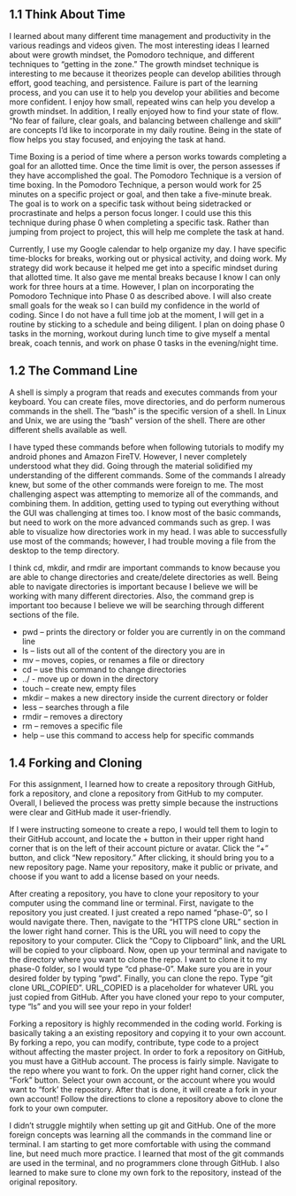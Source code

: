 ## 1.1 Think About Time
I learned about many different time management and productivity in the various readings and videos given. The most interesting ideas I learned about were growth mindset, the Pomodoro technique, and different techniques to “getting in the zone.” The growth mindset technique is interesting to me because it theorizes people can develop abilities through effort, good teaching, and persistence. Failure is part of the learning process, and you can use it to help you develop your abilities and become more confident. I enjoy how small, repeated wins can help you develop a growth mindset.  In addition, I really enjoyed how to find your state of flow. “No fear of failure, clear goals, and balancing between challenge and skill” are concepts I’d like to incorporate in my daily routine. Being in the state of flow helps you stay focused, and enjoying the task at hand.  

Time Boxing is a period of time where a person works towards completing a goal for an allotted time. Once the time limit is over, the person assesses if they have accomplished the goal. The Pomodoro Technique is a version of time boxing. In the Pomodoro Technique, a person would work for 25 minutes on a specific project or goal, and then take a five-minute break. The goal is to work on a specific task without being sidetracked or procrastinate and helps a person focus longer. I could use this this technique during phase 0 when completing a specific task. Rather than jumping from project to project, this will help me complete the task at hand.

Currently, I use my Google calendar to help organize my day. I have specific time-blocks for breaks, working out or physical activity, and doing work. My strategy did work because it helped me get into a specific mindset during that allotted time. It also gave me mental breaks because I know I can only work for three hours at a time. However, I plan on incorporating the Pomodoro Technique into Phase 0 as described above. I will also create small goals for the weak so I can build my confidence in the world of coding. Since I do not have a full time job at the moment, I will get in a routine by sticking to a schedule and being diligent. I plan on doing phase 0 tasks in the morning, workout during lunch time to give myself a mental break, coach tennis, and work on phase 0 tasks in the evening/night time. 
## 1.2 The Command Line
A shell is simply a program that reads and executes commands from your keyboard. You can create files, move directories, and do perform numerous commands in the shell. The “bash” is the specific version of a shell. In Linux and Unix, we are using the “bash” version of the shell. There are other different shells available as well.

I have typed these commands before when following tutorials to modify my android phones and Amazon FireTV. However, I never completely understood what they did. Going through the material solidified my understanding of the different commands. Some of the commands I already knew, but some of the other commands were foreign to me. The most challenging aspect was attempting to memorize all of the commands, and combining them. In addition, getting used to typing out everything without the GUI was challenging at times too. I know most of the basic commands, but need to work on the more advanced commands such as grep. I was able to visualize how directories work in my head. I was able to successfully use most of the commands; however, I had trouble moving a file from the desktop to the temp directory.

I think cd, mkdir, and rmdir are important commands to know because you are able to change directories and create/delete directories as well. Being able to navigate directories is important because I believe we will be working with many different directories. Also, the command grep is important too because I believe we will be searching through different sections of the file.

- pwd – prints the directory or folder you are currently in on the command line
- ls – lists out all of the content of the directory you are in
- mv – moves, copies, or renames a file or directory 
- cd – use this command to change directories
- ../ - move up or down in the directory
- touch – create new, empty files
- mkdir – makes a new directory inside the current directory or folder
- less – searches through a file
- rmdir – removes a directory 
- rm – removes a specific file
- help – use this command to access help for specific commands

## 1.4 Forking and Cloning 
For this assignment, I learned how to create a repository through GitHub, fork a repository, and clone a repository from GitHub to my computer. Overall, I believed the process was pretty simple because the instructions were clear and GitHub made it user-friendly.

If I were instructing someone to create a repo, I would tell them to login to their GitHub account, and locate the + button in their upper right hand corner that is on the left of their account picture or avatar. Click the “+” button, and click “New repository.” After clicking, it should bring you to a new repository page. Name your repository, make it public or private, and choose if you want to add a license based on your needs.

After creating a repository, you have to clone your repository to your computer using the command line or terminal. First, navigate to the repository you just created. I just created a repo named “phase-0”, so I would navigate there. Then, navigate to the “HTTPS clone URL” section in the lower right hand corner. This is the URL you will need to copy the repository to your computer. Click the “Copy to Clipboard” link, and the URL will be copied to your clipboard. Now, open up your terminal and navigate to the directory where you want to clone the repo. I want to clone it to my phase-0 folder, so I would type “cd phase-0”. Make sure you are in your desired folder by typing “pwd”. Finally, you can clone the repo. Type “git clone URL_COPIED”. URL_COPIED is a placeholder for whatever URL you just copied from GitHub. After you have cloned your repo to your computer, type “ls” and you will see your repo in your folder!

Forking a repository is highly recommended in the coding world. Forking is basically taking a an existing repository and copying it to your own account. By forking a repo, you can modify, contribute, type code to a project without affecting the master project. In order to fork a repository on GitHub, you must have a GitHub account. The process is fairly simple. Navigate to the repo where you want to fork. On the upper right hand corner, click the “Fork” button. Select your own account, or the account where you would want to “fork’ the repository. After that is done, it will create a fork in your own account! Follow the directions to clone a repository above to clone the fork to your own computer.

I didn’t struggle mightily when setting up git and GitHub. One of the more foreign concepts was learning all the commands in the command line or terminal. I am starting to get more comfortable with using the command line, but need much more practice. I learned that most of the git commands are used in the terminal, and no programmers clone through GitHub. I also learned to make sure to clone my own fork to the repository, instead of the original repository.
